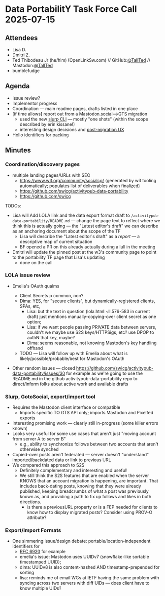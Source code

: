 # Data PortabilitY Task Force Call 2025-07-15

## Attendees

* Lisa D.
* Dmitri Z.
* Ted Thibodeau Jr (he/him) (OpenLinkSw.com) // GitHub:[@TallTed](https://github.com/TallTed) // Mastodon:[@TallTed](https://mastodon.social/@TallTed)
* bumblefudge

## Agenda

* Issue review?
* Implementor progress
* Coordination — main readme pages, drafts listed in one place
* [if time allows] report out from a Mastodon.social-->GTS migration
    * used the new [slurp CLI](https://github.com/VyrCossont/slurp) — mostly "one shots" (within the scope described by erin kissane!)
    * interesting design decisions and [post-migration UX](https://codeberg.org/superseriousbusiness/gotosocial/issues/2) 
* Hollo identifiers for packing

## Minutes

### Coordination/discovery pages

* multiple landing pages/URLs with SEO
    * https://www.w3.org/community/socialcg/ (generated by w3 tooling automatically; populates list of deliverables when finalized)
    * https://github.com/swicg/activitypub-data-portability
    * https://github.com/swicg

TODOs:

* Lisa will Add LOLA link and the data export format draft to `/activitypub-data-portability/README.md` — change the page text to reflect where we think this is actually going — the "Latest editor's draft" we can describe as an anchoring document about the scope of the TF
  * Lisa will describe the "Latest editor's draft" as a _report_ — a descriptive map of current situation
  * BF opened a PR on this already actually during a lull in the meeting 
* Dmitri will update the pinned post at the w3's community page to point to the portability TF page that Lisa's updating
  * done on the call

### LOLA issue review

- Emelia's OAuth qualms
    - Client Secrets p common, non?
    - Dima: YES, for "secure clients", but dynamically-registered clients, SPAs, etc,
        - Lisa: but the text in question (lola.html ~ll.576-583 in current draft) just mentions manually-copying-over client secret as one option;
        - Lisa: if we want people passing PRIVATE data between servers, couldn't we maybe use S2S keys/HTTPSigs, etc? use DPOP to authN that key, maybe? 
        - Dima: seems reasonable, not knowing Mastodon's key handling offhand 
    - TODO — Lisa will follow up with Emelia about what is likely/possible/probable/best for Mastodon's OAuth

- Other random issues — closed https://github.com/swicg/activitypub-data-portability/issues/30 for example as we're going to use the README.md in the github activitypub-data-portability repo to direct/inform folks about active work and available drafts

### Slurp, GotoSocial, export/import tool

* Requires the Mastodon client interface or compatible
    * Imports specific TO GTS API only; imports Mastodon and Pixelfed exports
* Interesting promising work — clearly still in-progress (some killer errors known)
* Looks very useful for some use cases that aren't just "moving account from server A to server B"
    * e.g., ability to synchronize follows between two accounts that aren't otherwise synched
* Copied-over posts aren't federated — server doesn't "understand" imported/backdated data or link to previous URL
* We compared this approach to S2S
    * Definitely complementary and interesting and useful!
    * We still think the S2S features that are enabled when the server KNOWS that an account migration is happening, are important. That includes back-dating posts, knowing that they were already published, keeping breadcrumbs of what a post was previously known as, and providing a path to fix up follows and likes in both directions.
        * is there a previousURL property or is a FEP needed for clients to know how to display migrated posts? Consider using PROV-O attribute?

### Export/Import Formats

- One simmering issue/design debate: portable/location-independent identifiers for
    - [RFC 6920](https://www.rfc-editor.org/rfc/rfc6920.html) for example 
    - emelia's issue: Mastodon uses UUIDv7 (snowflake-like sortable timestamped UUID);
    - dima: UUIDv8 is also content-hashed AND timestamp-prepended for sorting
    - lisa: reminds me of email WGs at IETF having the same problem with syncing across two servers with diff UIDs — does client have to know multiple UIDs?